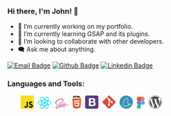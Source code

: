 ### Hi there, I'm John! 👋

- 🔭 I’m currently working on my portfolio.
- 🌱 I’m currently learning GSAP and its plugins.
- 👯 I’m looking to collaborate with other developers.
- 🗨️ Ask me about anything.

[![Email Badge](https://img.shields.io/badge/Microsoft_Outlook-0078D4?style=for-the-badge&logo=microsoft-outlook&logoColor=white)](mailto:thecodingjohn@outlook.com)
[![Github Badge](https://img.shields.io/badge/GitHub-100000?style=for-the-badge&logo=github&logoColor=white)](https://github.com/theCodingJohn?tab=repositories)
[![Linkedin Badge](https://img.shields.io/badge/LinkedIn-0077B5?style=for-the-badge&logo=linkedin&logoColor=white)](https://www.linkedin.com/in/john-carlo-cunanan-11847a17a)

### Languages and Tools:

<div style="padding-left: 30px;margin-top: 10px">
<img width="30px" alt="javascript" style="margin-right: 5px" src="./logos/javascript.svg"/>       
<img width="30px" alt="react" style="margin-right: 5px" src="./logos/react.svg"/>       
<img width="30px" alt="sass" style="margin-right: 5px" src="./logos/sass.svg"/>       
<img width="20px" alt="html" style="margin-right: 5px" src="./logos/html-5.svg"/>    
<img width="30px" alt="bootstrap" style="margin-right: 5px" src="./logos/bootstrap.svg"/>   
<img width="30px" alt="git" style="margin-right: 5px" src="./logos/git-icon.svg"/>
<img width="30px" alt="yarn" style="margin-right: 5px" src="./logos/yarn.svg"/>
<img width="18px" alt="figma" style="margin-right: 5px" src="./logos/figma.svg"/>
<img width="30px alt="wordpress" style="margin-right: 5px" src="./logos/wordpress-icon.svg"/>
</div>

